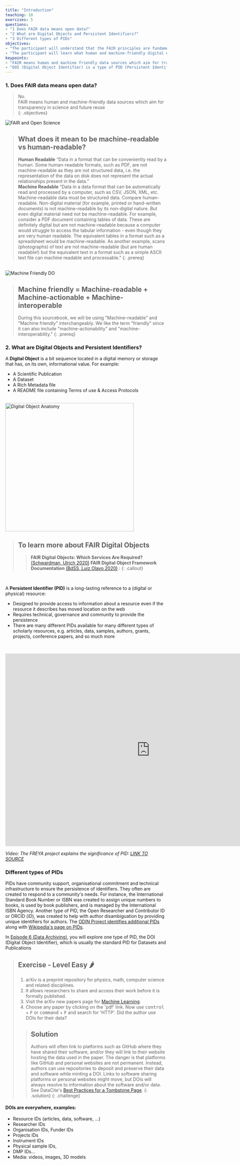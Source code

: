 ```yaml
---
title: "Introduction"
teaching: 10
exercises: 5
questions:
- "1 Does FAIR data means open data?"
- "2 What are Digital Objects and Persistent Identifiers?"
- "3 Different types of PIDs"
objectives:
- "The participant will understand that the FAIR principles are fundamental for Sustainable Science."
- "The participant will learn what human and machine-friendly digital objects are."
keypoints:
- "FAIR means human and machine friendly data sources which aim for transparency in science and future reuse."
- "DOI (Digital Object Identifier) is a type of PID (Persistent Identifier)"
---
```



### 1. Does FAIR data means open data?

> No.    
> FAIR means human and machine-friendly data sources which aim for transparency in science and future reuse  
{: .objectives}

<img src="https://maastrichtuniversity-ids-open.s3.eu-central-1.amazonaws.com/images/00-2.png" alt="FAIR and Open Science" style="max-width: 120%; height: auto;">

> ## What does it mean to be machine-readable vs human-readable?  
> **Human Readable** “Data in a format that can be conveniently read by a human. Some human-readable formats, such as PDF, are not machine-readable as they are not structured data, i.e. the representation of the data on disk does not represent the actual relationships present in the data.”  
> **Machine Readable**
> “Data in a data format that can be automatically read and processed by a computer, such as CSV, JSON, XML, etc. Machine-readable data must be structured data. Compare human-readable. Non-digital material (for example, printed or hand-written documents) is not machine-readable by its non-digital nature. But even digital material need not be machine-readable. For example, consider a PDF document containing tables of data. These are definitely digital but are not machine-readable because a computer would struggle to access the tabular information - even though they are very human readable. The equivalent tables in a format such as a spreadsheet would be machine-readable. As another example, scans (photographs) of text are not machine-readable (but are human readable!) but the equivalent text in a format such as a simple ASCII text file can machine readable and processable.”
{: .prereq}

<br>
<img src="https://maastrichtuniversity-ids-open.s3.eu-central-1.amazonaws.com/images/fair2.png" alt="Machine Friendly DO">
<br>

> ## Machine friendly = Machine-readable + Machine-actionable + Machine-interoperable
> During this sourcebook, we will be using "Machine-readable" and "Machine friendly" interchangeably. We like the term "friendly" since it can also include "machine-actionability" and "machine-interoperability."
{: .prereq}

### 2. What are Digital Objects and Persistent Identifiers?

A **Digital Object** is a bit sequence located in a digital memory or storage that has, on its own, informational value. For example:  

- A Scientific Publication
- A Dataset
- A Rich Metadata file
- A README file containing Terms of use & Access Protocols

<br>
<img src="https://datascience.codata.org/articles/10.5334/dsj-2020-015/dsj-19-1127-g1.png/" alt="Digital Object Anatomy" weight=500 height=400>
<br>

> ## To learn more about FAIR Digital Objects
> > **FAIR Digital Objects: Which Services Are Required?** [(Schwardman, Ulrich 2020)](https://datascience.codata.org/articles/10.5334/dsj-2020-015/)
> > **FAIR Digital Object Framework Documentation** [(BdSS, Luiz Olavo 2020)](https://datascience.codata.org/articles/10.5334/dsj-2020-015/)
: 
{: .callout}

<br>

A **Persistent Identifier (PID)** is a long-lasting reference to a (digital or physical) resource:

- Designed to provide access to information about a resource even if the resource it describes has moved location on the web
- Requires technical, governance and community to provide the persistence
- There are many different PIDs available for many different types of scholarly resources, e.g. articles, data, samples, authors, grants, projects, conference papers, and so much more

<br>
<p align="center"><iframe width="900" height="600" src="https://en.wikipedia.org/wiki/File:FREYA-The-power-of-PIDs-V05-1.webm" title="YouTube video player" frameborder="0" allow="accelerometer; autoplay; clipboard-write; encrypted-media; gyroscope; picture-in-picture" allowfullscreen></iframe></p>

*Video: The FREYA project explains the significance of PID: [LINK TO SOURCE](https://en.wikipedia.org/wiki/File:FREYA-The-power-of-PIDs-V05-1.webm)*

### Different types of PIDs

PIDs have community support, organisational commitment and technical infrastructure to ensure the persistence of identifiers. They often are created to respond to a community's needs. For instance, the International Standard Book Number or ISBN was created to assign unique numbers to books, is used by book publishers, and is managed by the International ISBN Agency. Another type of PID, the Open Researcher and Contributor ID or ORCID (iD), was created to help with author disambiguation by providing unique identifiers for authors. The [ODIN Project identifies additional PIDs](https://project-thor.readme.io/docs/project-glossary) along with [Wikipedia's page on PIDs](https://en.wikipedia.org/wiki/Persistent_identifier).

In [Episode 6 (Data Archiving)](https://maastrichtu-library.github.io/circular-research-data-bootcamp/05-data-archiving/index.html), you will explore one type of PID, the DOI (Digital Object Identifier), which is usually the standard PID for Datasets and Publications




> ## Exercise - Level Easy 🌶
> 1. arXiv is a preprint repository for physics, math, computer science and related disciplines. 
> 2. It allows researchers to share and access their work before it is formally published. 
> 3. Visit the arXiv new papers page for [Machine Learning](https://arxiv.org/list/cs.LG/recent). 
> 4. Choose any paper by clicking on the 'pdf' link. Now use <kbd>control</kbd> + <kbd>F</kbd> or <kbd>command</kbd> + <kbd>F</kbd> and search for 'HTTP'. Did the author use DOIs for their data?
> 
> > ## Solution
> > Authors will often link to platforms such as GitHub where they have shared their software, and/or they will link to their website hosting the data used in the paper. The danger is that platforms like GitHub and personal websites are not permanent. Instead, authors can use repositories to deposit and preserve their data and software while minting a DOI. Links to software sharing platforms or personal websites might move, but DOIs will always resolve to information about the software and/or data. See DataCite's [Best Practices for a Tombstone Page](https://support.datacite.org/docs/tombstone-pages).
> {: .solution}
{: .challenge}


#### DOIs are everywhere, examples:
- Resource IDs (articles, data, software, …)
- Researcher IDs
- Organisation IDs, Funder IDs
- Projects IDs
- Instrument IDs
- Physical sample IDs,
- DMP IDs…
- Media: videos, images, 3D models 


<script type="application/ld+json">
{
    "@context": "https://schema.org",
    "@type": "Course",
    "name": "Circular Research Data Bootcamp",
    "description": "This is the coursebook of the Circular Research Data Bootcamp. This coursebook is an Open Educational Resources following the FAIR and Open Science recommendations. A week-long summer camp training looking at real-world examples to achieve data sustainability following the FAIR principles of research data management. ",
    "version": "v1.0",
    "url": "https://doi.org/10.5281/zenodo.6974103",
    "license": "https://creativecommons.org/licenses/by/4.0/legalcode",
    "dateCreated": {
        "@type": "Date",
        "@value": "2022-08-01"
    },
    "datePublished": {
        "@type": "Date",
        "@value": "2022-08-08"
    },
    "inLanguage": {
        "@type": "Language",
        "name": "EN",
        "alternateName": "EN"
    },
    "keywords": [
        "Research Data Management",
        "Research Data Reuse",
        "Bootcamp",
        "Online Summer Camp",
        "FAIR",
        "FAIR Digital Objects"
    ],
    "creator": {
        "@type": "Person",
        "name": "concat @givenName @familyName",
        "givenName": "Pedro",
        "familyName": "Hernandez Serrano",
        "image": "https://avatars.githubusercontent.com/u/12054964?v=4",
        "jobTitle": "Data Steward",
        "email": "p.hernandezserrano@maastrichtuniversity.nl",
        "affiliation": {
            "@type": "Organization",
            "name": "Maastricht University Library",
            "url": {
                "@type": "URL",
                "@value": "https://library.maastrichtuniversity.nl/research/rdm/"
            }
        }
    },
    "contributor": [
        {
            "@type": "Person",
            "givenName": "Maria",
            "familyName": "Vivas Romero",
            "jobTitle": "Data Steward",
            "email": "m.vivasromero@maastrichtuniversity.nl",
            "affiliation": {
                "@type": "Organization",
                "name": "Maastricht University Library",
                "url": {
                    "@type": "URL",
                    "@value": "https://library.maastrichtuniversity.nl/research/rdm/"
                }
            }
        }
    ],
    "publisher": {
        "@type": "Person",
        "name": "Pedro Hernandez Serrano",
        "givenName": "Pedro",
        "familyName": "Hernandez Serrano",
        "jobTitle": "Data Steward",
        "email": "p.hernandezserrano@maastrichtuniversity.nl"
    },
    "citation": {
        "@type": "CreativeWork",
        "name": "Circular Research Data Coursebook",
        "creator": [
            {
                "@type": "Person",
                "name": "Pedro Hernandez Serrano"
            },
            {
                "@type": "Person",
                "name": "Maria Vivas Romero"
            }
        ]
    },
    "learningResourceType": "Coursebook",
    "provider": {
        "@type": "Organization",
        "name": "Maastricht University"
    }
}
</script>